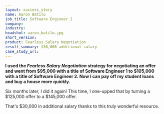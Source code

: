 ```yaml
---
layout: success_story
name: Aaron Batilo
job_title: Software Engineer 2
company: 
industry: 
headshot: aaron_batilo.jpg
short_version: 
product: Fearless Salary Negotiation
result_summary: $30,000 additional salary
case_study_url: 
---
```


**I used the _Fearless Salary Negotiation_ strategy for negotiating an offer and went from $95,000 with a title of Software Engineer 1 to $105,000 with a title of Software Engineer 2\. Now I can pay off my student loans and buy a house more quickly.**

Six months later, I did it again! This time, I one-upped that by turning a $125,000 offer to a $145,000 offer.

That's $30,000 in additional salary thanks to this truly wonderful resource.
